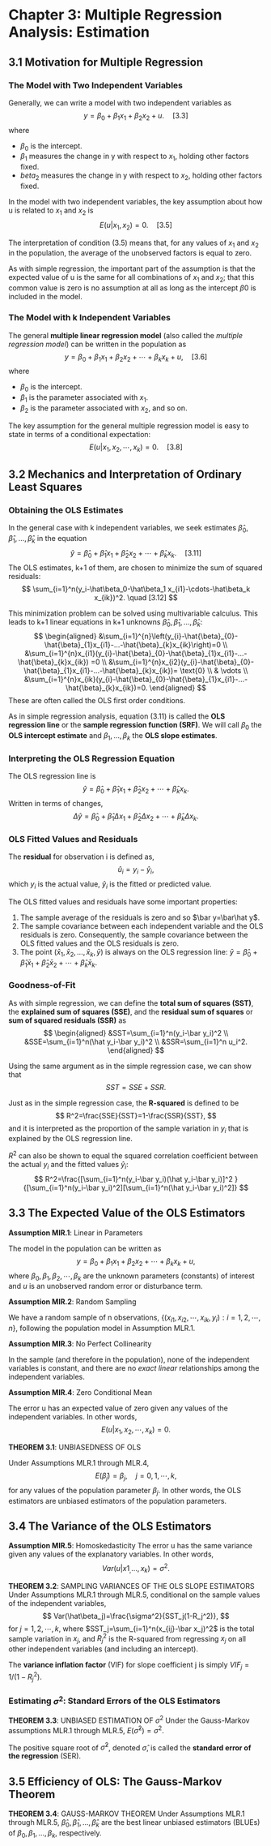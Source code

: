 # Chapter 3: Multiple Regression Analysis: Estimation

## 3.1 Motivation for Multiple Regression

### The Model with Two Independent Variables

Generally, we can write a model with two independent variables as
$$
y=\beta_0+\beta_1 x_1+\beta_2 x_2+u. \quad [3.3]
$$
where 
- $\beta_0$ is the intercept.
- $\beta_1$ measures the change in y with respect to $x_1$, holding other factors fixed. 
- $beta_2$ measures the change in y with respect to $x_2$, holding other factors fixed.

In the model with two independent variables, the key assumption about how u is related to $x_1$ and $x_2$ is
$$
E(u|x_1,x_2)=0. \quad [3.5]
$$

The interpretation of condition (3.5) means that, for any values of $x_1$ and $x_2$ in the population, the average of the unobserved factors is equal to zero.

As with simple regression, the important part of the assumption is that the expected value of u is the same for all combinations of $x_1$ and $x_2$; that this common value is zero is no assumption at all as long as the intercept $\beta0$ is  included in the model.

### The Model with k Independent Variables

The general **multiple linear regression model** (also called the *multiple regression model*) can be written in the population as
$$
y=\beta_0+\beta_1 x_1+\beta_2 x_2+\cdots+\beta_k x_k+u, \quad [3.6]
$$
where  
- $\beta_0$ is the intercept. 
- $\beta_1$ is the parameter associated with $x_1$. 
- $\beta_2$ is the parameter associated with $x_2$, and so on. 

The key assumption for the general multiple regression model is easy to state in terms of a conditional expectation:
$$
E(u|x_1,x_2,\cdots,x_k)=0. \quad [3.8]
$$

## 3.2 Mechanics and Interpretation of Ordinary Least Squares

### Obtaining the OLS Estimates

In the general case with k independent variables, we seek estimates $\hat\beta_0, \hat\beta_1, …, \hat\beta_k$ in the equation
$$
\hat y=\hat\beta_0+\hat\beta_1 x_1+\hat\beta_2 x_2+\cdots+\hat\beta_k x_k.\quad [3.11]
$$
The OLS estimates, k+1 of them, are chosen to minimize the sum of squared residuals:
$$
\sum_{i=1}^n(y_i-\hat\beta_0-\hat\beta_1 x_{i1}-\cdots-\hat\beta_k x_{ik})^2. \quad [3.12]
$$

This minimization problem can be solved using multivariable calculus. This leads to k+1 linear equations in k+1 unknowns $\hat\beta_0, \hat\beta_1 , …, \hat\beta_k$:
$$
\begin{aligned}
&\sum_{i=1}^{n}\left(y_{i}-\hat{\beta}_{0}-\hat{\beta}_{1}x_{i1}-...-\hat{\beta}_{k}x_{ik}\right)=0 \\
&\sum_{i=1}^{n}x_{i1}(y_{i}-\hat{\beta}_{0}-\hat{\beta}_{1}x_{i1}-...-\hat{\beta}_{k}x_{ik}) =0 \\
&\sum_{i=1}^{n}x_{i2}(y_{i}-\hat{\beta}_{0}-\hat{\beta}_{1}x_{i1}-...-\hat{\beta}_{k}x_{ik})= \text{0} \\
& \vdots \\
&\sum_{i=1}^{n}x_{ik}(y_{i}-\hat{\beta}_{0}-\hat{\beta}_{1}x_{i1}-...-\hat{\beta}_{k}x_{ik})=0.
\end{aligned}
$$
These are often called the OLS first order conditions.

As in simple regression analysis, equation (3.11) is called the **OLS regression line** or the **sample regression function (SRF)**. We will call $\beta_0$ the **OLS intercept estimate** and $\beta_1, … ,\beta_k$ the **OLS slope estimates**.

### Interpreting the OLS Regression Equation

The OLS regression line is
$$
\hat y=\hat\beta_0+\hat\beta_1 x_1+\hat\beta_2 x_2+\cdots+\hat\beta_k x_k.
$$
Written in terms of changes,
$$
\Delta\hat y=\hat\beta_0+\hat\beta_1\Delta x_1+\hat\beta_2\Delta x_2+\cdots+\hat\beta_k\Delta x_k.
$$

### OLS Fitted Values and Residuals

The **residual** for observation i is defined as,
$$
\hat u_i=y_i-\hat y_i,
$$
which $y_i$ is the actual value, $\hat y_i$ is the fitted or predicted value.

The OLS fitted values and residuals have some important properties:
1. The sample average of the residuals is zero and so  $\bar y=\bar\hat y$. 
2. The sample covariance between each independent variable and the OLS residuals is zero. Consequently, the sample covariance between the OLS fitted values and the OLS residuals is zero. 
3. The point $(\bar x_1, \bar x_2, …,\bar x_k, \bar y)$ is always on the OLS regression line: $\bar y=\hat\beta_0+\hat\beta_1\bar x_1+\hat\beta_2\bar x_2+\cdots+\hat\beta_k\bar x_k$.

### Goodness-of-Fit

As with simple regression, we can define the **total sum of squares (SST)**, the **explained sum of squares (SSE)**, and the **residual sum of squares** or **sum of squared residuals (SSR)** as
$$
\begin{aligned}
&SST=\sum_{i=1}^n(y_i-\bar y_i)^2 \\
&SSE=\sum_{i=1}^n(\hat y_i-\bar y_i)^2 \\
&SSR=\sum_{i=1}^n u_i^2.
\end{aligned}
$$

Using the same argument as in the simple regression case, we can show that
$$
SST=SSE+SSR.
$$

Just as in the simple regression case, the **R-squared** is defined to be
$$
R^2=\frac{SSE}{SST}=1-\frac{SSR}{SST},
$$
and it is interpreted as the proportion of the sample variation in $y_i$ that is explained by the OLS regression line. 

$R^2$ can also be shown to equal the squared correlation coefficient between the actual $y_i$ and the fitted values  $\hat y_i$:
$$
R^2=\frac{[\sum_{i=1}^n(y_i-\bar y_i)(\hat y_i-\bar y_i)]^2 }{[\sum_{i=1}^n(y_i-\bar y_i)^2][\sum_{i=1}^n(\hat y_i-\bar y_i)^2]}
$$

## 3.3 The Expected Value of the OLS Estimators

**Assumption MlR.1**: Linear in Parameters

The model in the population can be written as
$$
y=\beta_0+\beta_1 x_1+\beta_2 x_2+\cdots+\beta_k x_k+u,
$$
where $\beta_0,\beta_1,\beta_2,\cdots,\beta_k$ are the unknown parameters (constants) of interest and $u$ is an unobserved random error or disturbance term.

**Assumption MlR.2**: Random Sampling

We have a random sample of n observations, $\{(x_{i1}, x_{i2}, \cdots, x_{ik}, y_i): i=1, 2, \cdots, n\}$, following the population model in Assumption MLR.1.

**Assumption MlR.3**: No Perfect Collinearity

In the sample (and therefore in the population), none of the independent variables is constant, and there are no *exact linear* relationships among the independent variables.

**Assumption MlR.4**: Zero Conditional Mean

The error u has an expected value of zero given any values of the independent variables. In other words,
$$
E(u|x_1,x_2,\cdots,x_k)=0.
$$

**THEOREM 3.1**: UNBIASEDNESS OF OLS

Under Assumptions MLR.1 through MLR.4,
$$
E(\hat\beta_j)=\beta_j,\quad j=0,1,\cdots,k,
$$
for any values of the population parameter $\beta_j$. In other words, the OLS estimators are unbiased estimators of the population parameters.

## 3.4 The Variance of the OLS Estimators

**Assumption MlR.5**: Homoskedasticity
The error u has the same variance given any values of the explanatory variables. In other words, 
$$
Var(u|x1_, …, x_k)=\sigma^2.
$$

**THEOREM 3.2**: SAMPLING VARIANCES OF THE OLS SLOPE ESTIMATORS
Under Assumptions MLR.1 through MLR.5, conditional on the sample values of the independent variables,
$$
Var(\hat\beta_j)=\frac{\sigma^2}{SST_j(1-R_j^2)},
$$
for $j=1,2,\cdots,k$, where $SST_j=\sum_{i=1}^n(x_{ij}-\bar x_j)^2$ is the total sample variation in $x_j$, and  $R_j^2$ is the R-squared from regressing $x_j$ on all other independent variables (and including an intercept).

The **variance inflation factor** (VIF) for slope coefficient j is simply $VIF_j=1/(1-R_j^2)$.

### Estimating $\sigma^2$: Standard Errors of the OLS Estimators

**THEOREM 3.3**: UNBIASED ESTIMATION OF $\sigma^2$
Under the Gauss-Markov assumptions MLR.1 through MLR.5, $E(\hat\sigma^2)=\sigma^2$.

The positive square root of  $\hat\sigma^2$, denoted  $\hat\sigma$, is called the **standard error of the regression** (SER).

## 3.5 Efficiency of OLS: The Gauss-Markov Theorem

**THEOREM 3.4**: GAUSS-MARKOV THEOREM
Under Assumptions MLR.1 through MLR.5,  $\hat\beta_0,  \hat\beta_1, …,  \hat\beta_k$ are the best linear unbiased estimators (BLUEs) of $\beta_0, \beta_1, …, \beta_k$, respectively.
